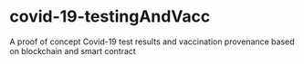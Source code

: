 # covid-19-testingAndVacc
A proof of concept Covid-19 test results and vaccination provenance based on blockchain and smart contract
